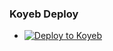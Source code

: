 ### Koyeb Deploy

- [![Deploy to Koyeb](https://www.koyeb.com/static/images/deploy/button.svg)](https://app.koyeb.com/deploy?type=git&builder=buildpack&repository=github.com/Temph2024/Newf&branch=main&name=Newf&env[posturl]=&run_command=gunicorn%20app:app%20&%20python3%20scrape.py%20&%20python3%20getviews.py)
